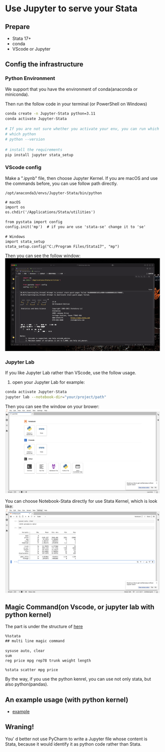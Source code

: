 # Use Jupyter to serve your Stata
## Prepare
- Stata 17+
- conda
- VScode or Jupyter

## Config the infrastructure
### Python Environment
We support that you have the environment of conda(anaconda or miniconda).

Then run the follow code in your terminal (or PowerShell on Windows)
```bash
conda create -n Jupyter-Stata python=3.11
conda activate Jupyter-Stata

# If you are not sure whether you activate your env, you can run which python or python --version for insurance.
# which python
# python --version

# install the requirements
pip install jupyter stata_setup
```

### VScode config
Make a ".ipynb" file, then choose Jupyter Kernel.
If you are macOS and use the commands before, you can use follow path directly.
```text
/opt/anaconda3/envs/Jupyter-Stata/bin/python
```

```Jupyter
# macOS
import os
os.chdir('/Applications/Stata/utilities') 

from pystata import config
config.init('mp')  # if you are use 'stata-se' change it to 'se'

# Windows
import stata_setup
stata_setup.config("C:/Program Files/Stata17", "mp")
```

Then you can see the follow window:
![pystata-example-window](../images/pystata.png)

### Jupyter Lab
If you like Jupyter Lab rather than VScode, use the follow usage.

1. open your Jupyter Lab
for example:
```bash
conda activate Jupyter-Stata
jupyter lab --notebook-dir="your/project/path"
```

Then you can see the window on your brower:
![Jupyter Lab in Brower](../images/jupyterlab.png)

You can choose Notebook-Stata directly for use Stata Kernel, which is look like:
![Jupyter Stata Use](../images/JupyterLabExample.png)

## Magic Command(on Vscode, or jupyter lab with python kernel)
The part is under the structure of [here](#vscode-config)
```jupyter
%%stata 
## multi line magic command

sysuse auto, clear
sum
reg price mpg rep78 trunk weight length
```

```jupyter
%stata scatter mpg price
```

By the way, if you use the python kenrel, you can use not only stata, but also python(pandas).


## An example usage (with python kernel)
- [example](./examples/jupyter.ipynb) 


## Wraning!
You' d better not use PyCharm to write a Jupyter file whose content is Stata, because it would identify it as python code rather than Stata.
